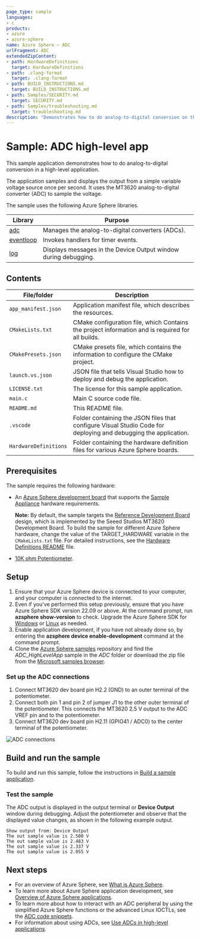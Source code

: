 ```yaml
---
page_type: sample
languages:
- c
products:
- azure
- azure-sphere
name: Azure Sphere – ADC
urlFragment: ADC
extendedZipContent:
- path: HardwareDefinitions
  target: HardwareDefinitions
- path: .clang-format
  target: .clang-format
- path: BUILD_INSTRUCTIONS.md
  target: BUILD_INSTRUCTIONS.md
- path: Samples/SECURITY.md
  target: SECURITY.md
- path: Samples/troubleshooting.md
  target: troubleshooting.md
description: "Demonstrates how to do analog-to-digital conversion on the MT3620 high-level core."
---
```


# Sample: ADC high-level app

This sample application demonstrates how to do analog-to-digital conversion in a high-level application.

The application samples and displays the output from a simple variable voltage source once per second. It uses the MT3620 analog-to-digital converter (ADC) to sample the voltage.

The sample uses the following Azure Sphere libraries.

| Library | Purpose |
|---------|---------|
| [adc](https://docs.microsoft.com/azure-sphere/reference/applibs-reference/applibs-adc/adc-overview) | Manages the analog-to-digital converters (ADCs). |
| [eventloop](https://docs.microsoft.com/azure-sphere/reference/applibs-reference/applibs-eventloop/eventloop-overview) | Invokes handlers for timer events. |
| [log](https://docs.microsoft.com/azure-sphere/reference/applibs-reference/applibs-log/log-overview) | Displays messages in the Device Output window during debugging. |

## Contents

| File/folder           | Description |
|-----------------------|-------------|
| `app_manifest.json`   | Application manifest file, which describes the resources. |
| `CMakeLists.txt`      | CMake configuration file, which Contains the project information and is required for all builds. |
| `CMakePresets.json`   | CMake presets file, which contains the information to configure the CMake project. |
| `launch.vs.json`      | JSON file that tells Visual Studio how to deploy and debug the application. |
| `LICENSE.txt`         | The license for this sample application. |
| `main.c`              | Main C source code file. |
| `README.md`           | This README file. |
| `.vscode`             | Folder containing the JSON files that configure Visual Studio Code for deploying and debugging the application. |
| `HardwareDefinitions` | Folder containing the hardware definition files for various Azure Sphere boards. |

## Prerequisites

The sample requires the following hardware:

- An [Azure Sphere development board](https://aka.ms/azurespheredevkits) that supports the [Sample Appliance](../../../HardwareDefinitions) hardware requirements.

   **Note:** By default, the sample targets the [Reference Development Board](https://docs.microsoft.com/azure-sphere/hardware/mt3620-reference-board-design) design, which is implemented by the Seeed Studios MT3620 Development Board. To build the sample for different Azure Sphere hardware, change the value of the TARGET_HARDWARE variable in the `CMakeLists.txt` file. For detailed instructions, see the [Hardware Definitions README](../../../HardwareDefinitions/README.md) file.

- [10K ohm Potentiometer](https://www.digikey.com/product-detail/en/bourns-inc/3386P-1-103TLF/3386P-103TLF-ND/1232547?_ga=2.193850989.1306863045.1559007598-536084904.1559007598).

## Setup

1. Ensure that your Azure Sphere device is connected to your computer, and your computer is connected to the internet.
1. Even if you've performed this setup previously, ensure that you have Azure Sphere SDK version 22.09 or above. At the command prompt, run **azsphere show-version** to check. Upgrade the Azure Sphere SDK for [Windows](https://docs.microsoft.com/azure-sphere/install/install-sdk) or [Linux](https://docs.microsoft.com/azure-sphere/install/install-sdk-linux) as needed.
1. Enable application development, if you have not already done so, by entering the **azsphere device enable-development** command at the command prompt.
1. Clone the [Azure Sphere samples](https://github.com/Azure/azure-sphere-samples) repository and find the *ADC_HighLevelApp* sample in the *ADC* folder or download the zip file from the [Microsoft samples browser](https://docs.microsoft.com/samples/azure/azure-sphere-samples/adc/).

### Set up the ADC connections

1. Connect MT3620 dev board pin H2.2 (GND) to an outer terminal of the potentiometer.
1. Connect both pin 1 and pin 2 of jumper J1 to the other outer terminal of the potentiometer. This connects the MT3620 2.5 V output to the ADC VREF pin and to the potentiometer.
1. Connect MT3620 dev board pin H2.11 (GPIO41 / ADC0) to the center terminal of the potentiometer.

![ADC connections](./media/ADC-WireUp.png)

## Build and run the sample

To build and run this sample, follow the instructions in [Build a sample application](../../../BUILD_INSTRUCTIONS.md).

### Test the sample

The ADC output is displayed in the output terminal or **Device Output** window during debugging. Adjust the potentiometer and observe that the displayed value changes, as shown in the following example output.

```
Show output from: Device Output
The out sample value is 2.500 V
The out sample value is 2.483 V
The out sample value is 2.337 V
The out sample value is 2.055 V
```

## Next steps

- For an overview of Azure Sphere, see [What is Azure Sphere](https://docs.microsoft.com/azure-sphere/product-overview/what-is-azure-sphere).
- To learn more about Azure Sphere application development, see [Overview of Azure Sphere applications](https://docs.microsoft.com/azure-sphere/app-development/applications-overview).
- To learn more about how to interact with an ADC peripheral by using the simplified Azure Sphere functions or the advanced Linux IOCTLs, see the [ADC code snippets](https://github.com/Azure/azure-sphere-samples/tree/main/CodeSnippets/Peripherals/ADC).
- For information about using ADCs, see [Use ADCs in high-level applications](https://docs.microsoft.com/azure-sphere/app-development/adc).
